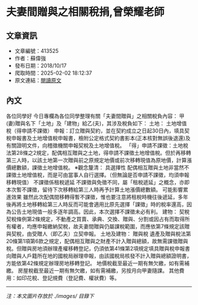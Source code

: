 # 夫妻間贈與之相關稅捐,曾榮耀老師

## 文章資訊
- 文章編號：413525
- 作者：蘇偉強
- 發布日期：2018/10/17
- 爬取時間：2025-02-02 18:12:37
- 原文連結：[閱讀原文](https://real-estate.get.com.tw/Columns/detail.aspx?no=413525)

## 內文
各位同學好
今日專欄為各位同學整理有關「夫妻間贈與」之相關稅負內容：
甲(妻)贈與名下「土地」及「建物」給乙(夫)，其涉及稅負如下：
土地：
土地增值稅（得申請不課徵）
申報：訂立贈與契約，並在契約成立之日起30日內，填具契稅申報書及土地增值稅申報書，檢附公定格式契約書影本(正本核對無誤後退還)及有關證明文件，向稽徵機關申報契稅及土地增值稅。
「得」申請不課徵：土地稅法第28條之2規定，配偶相互贈與之土地，得申請不課徵土地增值稅。但於再移轉第三人時，以該土地第一次贈與前之原規定地價或前次移轉現值為原地價，計算漲價總數額，課徵土地增值稅。
※觀念釐清：
具選擇性
配偶相互贈與土地非當然不課徵土地增值稅，而是可由當事人自行選擇。（但無論是否申請不課徵，均須申報移轉現值）
不課徵係租稅遞延
不課徵與免徵不同，屬「租稅遞延」之概念，亦即本次暫不課徵，留待下次移轉給第三人時再予計算土地漲價總數額。
可能影響累進效果
雖然此次配偶間移轉得暫不課徵，惟也要注意將租稅時機往後遞延，多年後再將土地移轉給第三人時反而可能會適用比原先選擇「課徵」時的稅率還高，因為公告土地現值一般多逐年調高。因此，本次選擇不課徵未必有利。
建物：
契稅
契稅條例第2條規定，不動產之買賣、承典、交換、贈與、分割或因占有而取得所有權者，均應申報繳納契稅，故夫妻間贈與仍屬課稅範圍，而應依第7條規定該贈與契稅，由受贈人（即乙夫）立契申報。
土地及建物：
贈與稅
遺產及贈與稅法第20條第1項第6款之規定，配偶相互贈與之財產不計入贈與總額，故無需課徵贈與稅。但贈與房地須辦理產權移轉登記，仍須依第41條第2項規定填具贈與稅申報書向贈與人戶籍所在地的國稅局辦理申報，由該國稅局核發不計入贈與總額證明書，方能依第42條規定辦理房地移轉登記。
地價稅截至最近一期有無欠繳，如有需補繳。
房屋稅截至最近一期有無欠繳，如有需補繳，另按月向甲妻隨課。
其他費用：如印花稅、登記規費（登記費、權狀費）等。

---
*注：本文圖片存放於 ./images/ 目錄下*
